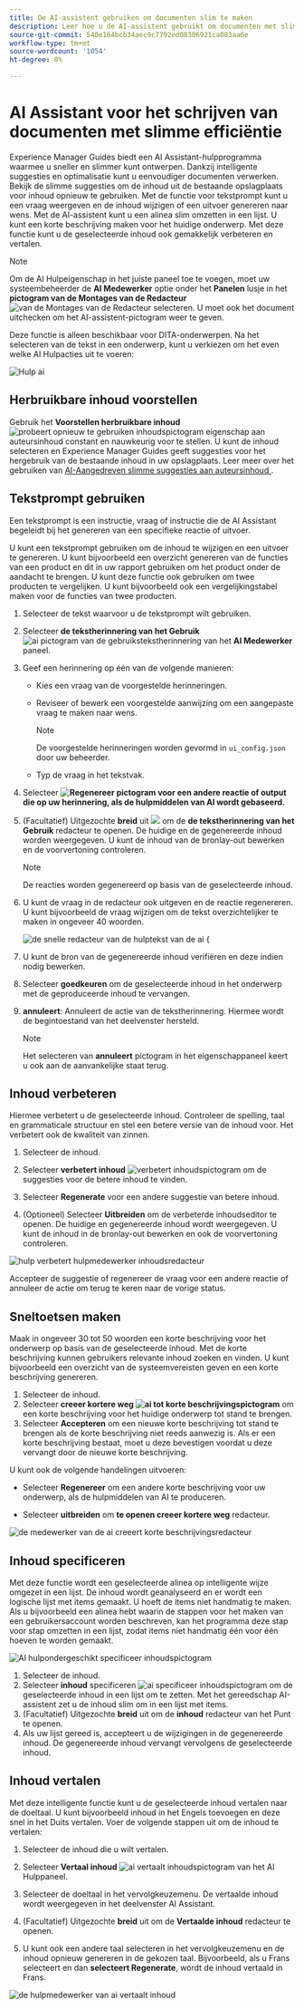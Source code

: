 ```yaml
---
title: De AI-assistent gebruiken om documenten slim te maken
description: Leer hoe u de AI-assistent gebruikt om documenten met slimme efficiëntie te ontwerpen in de webeditor.
source-git-commit: 540e164bcb34aec9c7792ed08306921ca083aa6e
workflow-type: tm+mt
source-wordcount: '1054'
ht-degree: 0%

---
```




# AI Assistant voor het schrijven van documenten met slimme efficiëntie

Experience Manager Guides biedt een AI Assistant-hulpprogramma waarmee u sneller en slimmer kunt ontwerpen. Dankzij intelligente suggesties en optimalisatie kunt u eenvoudiger documenten verwerken. Bekijk de slimme suggesties om de inhoud uit de bestaande opslagplaats voor inhoud opnieuw te gebruiken. Met de functie voor tekstprompt kunt u een vraag weergeven en de inhoud wijzigen of een uitvoer genereren naar wens. Met de AI-assistent kunt u een alinea slim omzetten in een lijst. U kunt een korte beschrijving maken voor het huidige onderwerp. Met deze functie kunt u de geselecteerde inhoud ook gemakkelijk verbeteren en vertalen.


>[!NOTE]
>
> Om de AI Hulpeigenschap in het juiste paneel toe te voegen, moet uw systeembeheerder de **AI Medewerker** optie onder het **Panelen** lusje in het **pictogram van de Montages van de Redacteur** ![ van de Montages van de Redacteur ](./images/editor_settings_icon.svg) selecteren.
> U moet ook het document uitchecken om het AI-assistent-pictogram weer te geven.

Deze functie is alleen beschikbaar voor DITA-onderwerpen. Na het selecteren van de tekst in een onderwerp, kunt u verkiezen om het even welke AI Hulpacties uit te voeren:

![ Hulp ai ](./images/ai-assistant-panel.png)



## Herbruikbare inhoud voorstellen


Gebruik het **Voorstellen herbruikbare inhoud** ![ probeert opnieuw te gebruiken inhoudspictogram ](./images/ai-suggest-reusable-content-icon.svg) eigenschap aan auteursinhoud constant en nauwkeurig voor te stellen. U kunt de inhoud selecteren en Experience Manager Guides geeft suggesties voor het hergebruik van de bestaande inhoud in uw opslagplaats.
Leer meer over het gebruiken van [ AI-Aangedreven slimme suggesties aan auteursinhoud ](authoring-ai-based-smart-suggestions.md).





## Tekstprompt gebruiken


Een tekstprompt is een instructie, vraag of instructie die de AI Assistant begeleidt bij het genereren van een specifieke reactie of uitvoer.

U kunt een tekstprompt gebruiken om de inhoud te wijzigen en een uitvoer te genereren.  U kunt bijvoorbeeld een overzicht genereren van de functies van een product en dit in uw rapport gebruiken om het product onder de aandacht te brengen. U kunt deze functie ook gebruiken om twee producten te vergelijken. U kunt bijvoorbeeld ook een vergelijkingstabel maken voor de functies van twee producten.


1. Selecteer de tekst waarvoor u de tekstprompt wilt gebruiken.
1. Selecteer **de tekstherinnering van het Gebruik** ![ ai pictogram van de gebruikstekstherinnering ](./images/ai-use-text-prompt.svg) van het **AI Medewerker** paneel.
1. Geef een herinnering op één van de volgende manieren:

   - Kies een vraag van de voorgestelde herinneringen.
   - Reviseer of bewerk een voorgestelde aanwijzing om een aangepaste vraag te maken naar wens.

     >[!NOTE]
     >
     > De voorgestelde herinneringen worden gevormd in `ui_config.json` door uw beheerder.

   - Typ de vraag in het tekstvak.


1. Selecteer **![ Regenereer pictogram ](./images/refresh-icon.svg) voor een andere reactie of output die op uw herinnering, als de hulpmiddelen van AI wordt gebaseerd.**

1. (Facultatief) Uitgezochte **breid** uit ![ ](./images/expand-icon.svg) om de **de tekstherinnering van het Gebruik** redacteur te openen. De huidige en de gegenereerde inhoud worden weergegeven. U kunt de inhoud van de bronlay-out bewerken en de voorvertoning controleren.


   >[!NOTE]
   >
   > De reacties worden gegenereerd op basis van de geselecteerde inhoud.



1. U kunt de vraag in de redacteur ook uitgeven en de reactie regenereren. U kunt bijvoorbeeld de vraag wijzigen om de tekst overzichtelijker te maken in ongeveer 40 woorden.

   ![ de snelle redacteur van de hulptekst van de ai {](./images/ai-assisstant-text-prompt.png)

1. U kunt de bron van de gegenereerde inhoud verifiëren en deze indien nodig bewerken.

1. Selecteer **goedkeuren** om de geselecteerde inhoud in het onderwerp met de geproduceerde inhoud te vervangen.
1. **annuleert**: Annuleert de actie van de tekstherinnering. Hiermee wordt de begintoestand van het deelvenster hersteld.

   >[!NOTE]
   >
   > Het selecteren van **annuleert** pictogram in het eigenschappaneel keert u ook aan de aanvankelijke staat terug.

## Inhoud verbeteren


Hiermee verbetert u de geselecteerde inhoud. Controleer de spelling, taal en grammaticale structuur en stel een betere versie van de inhoud voor. Het verbetert ook de kwaliteit van zinnen.

1. Selecteer de inhoud.
1. Selecteer **verbetert inhoud** ![ verbetert inhoudspictogram ](./images/ai-improve-icon.svg) om de suggesties voor de betere inhoud te vinden.
1. Selecteer **Regenerate** voor een andere suggestie van betere inhoud.

1. (Optioneel) Selecteer **Uitbreiden** om de verbeterde inhoudseditor te openen. De huidige en gegenereerde inhoud wordt weergegeven. U kunt de inhoud in de bronlay-out bewerken en ook de voorvertoning controleren.



![ hulp verbetert hulpmedewerker inhoudsredacteur ](./images/ai-assisstant-improve-content.png)

Accepteer de suggestie of regenereer de vraag voor een andere reactie of annuleer de actie om terug te keren naar de vorige status.





## Sneltoetsen maken

Maak in ongeveer 30 tot 50 woorden een korte beschrijving voor het onderwerp op basis van de geselecteerde inhoud. Met de korte beschrijving kunnen gebruikers relevante inhoud zoeken en vinden.
U kunt bijvoorbeeld een overzicht van de systeemvereisten geven en een korte beschrijving genereren.



1. Selecteer de inhoud.
1. Selecteer **creeer kortere weg ![ ai tot korte beschrijvingspictogram](./images/ai-create-shortdesc-icon.svg)** om een korte beschrijving voor het huidige onderwerp tot stand te brengen.
1. Selecteer **Accepteren** om een nieuwe korte beschrijving tot stand te brengen als de korte beschrijving niet reeds aanwezig is. Als er een korte beschrijving bestaat, moet u deze bevestigen voordat u deze vervangt door de nieuwe korte beschrijving.

U kunt ook de volgende handelingen uitvoeren:
- Selecteer **Regenereer** om een andere korte beschrijving voor uw onderwerp, als de hulpmiddelen van AI te produceren.

- Selecteer **uitbreiden** om **te openen creeer kortere weg** redacteur.

![ de medewerker van de ai creeert korte beschrijvingsredacteur ](./images/ai-assistant-create-short-desc.png)




## Inhoud specificeren

Met deze functie wordt een geselecteerde alinea op intelligente wijze omgezet in een lijst.  De inhoud wordt geanalyseerd en er wordt een logische lijst met items gemaakt. U hoeft de items niet handmatig te maken. Als u bijvoorbeeld een alinea hebt waarin de stappen voor het maken van een gebruikersaccount worden beschreven, kan het programma deze stap voor stap omzetten in een lijst, zodat items niet handmatig één voor één hoeven te worden gemaakt.

![ AI hulpondergeschikt specificeer inhoudspictogram ](./images/ai-assisstant-itemise-content.png)



1. Selecteer de inhoud.
1. Selecteer **inhoud** specificeren ![ ai specificeer inhoudspictogram ](./images/ai-itemize-icon.svg) om de geselecteerde inhoud in een lijst om te zetten.
Met het gereedschap AI-assistent zet u de inhoud slim om in een lijst met items.
1. (Facultatief) Uitgezochte **breid** uit om de **inhoud** redacteur van het Punt te openen.
1. Als uw lijst gereed is, accepteert u de wijzigingen in de gegenereerde inhoud. De gegenereerde inhoud vervangt vervolgens de geselecteerde inhoud.



## Inhoud vertalen

Met deze intelligente functie kunt u de geselecteerde inhoud vertalen naar de doeltaal. U kunt bijvoorbeeld inhoud in het Engels toevoegen en deze snel in het Duits vertalen.
Voer de volgende stappen uit om de inhoud te vertalen:

1. Selecteer de inhoud die u wilt vertalen.
1. Selecteer **Vertaal inhoud** ![ ai vertaalt inhoudspictogram ](./images/ai-translate-content-icon.svg) van het AI Hulppaneel.
1. Selecteer de doeltaal in het vervolgkeuzemenu. De vertaalde inhoud wordt weergegeven in het deelvenster AI Assistant.

1. (Facultatief) Uitgezochte **breid** uit om de **Vertaalde inhoud** redacteur te openen.
1. U kunt ook een andere taal selecteren in het vervolgkeuzemenu en de inhoud opnieuw genereren in de gekozen taal. Bijvoorbeeld, als u Frans selecteert en dan **selecteert Regenerate**, wordt de inhoud vertaald in Frans.

![ de hulpmedewerker van ai vertaalt inhoud ](./images/ai-assisstant-translate-content.png)

